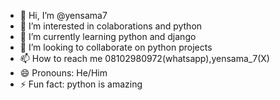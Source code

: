 - 👋 Hi, I’m @yensama7
- 👀 I’m interested in colaborations and python
- 🌱 I’m currently learning python and django
- 💞️ I’m looking to collaborate on python projects
- 📫 How to reach me 08102980972(whatsapp),yensama_7(X)
- 😄 Pronouns: He/Him
- ⚡ Fun fact: python is amazing

<!---
yensama7/yensama7 is a ✨ special ✨ repository because its `README.md` (this file) appears on your GitHub profile.
You can click the Preview link to take a look at your changes.
--->
